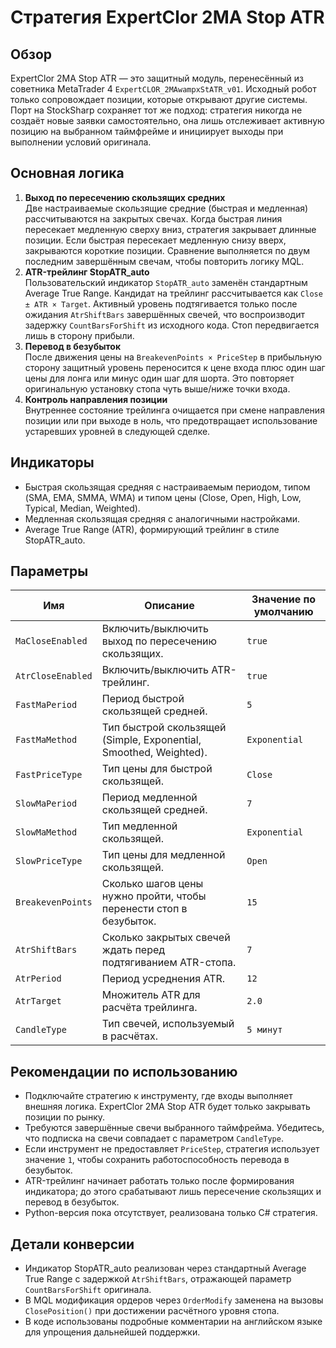 # Стратегия ExpertClor 2MA Stop ATR

## Обзор

ExpertClor 2MA Stop ATR — это защитный модуль, перенесённый из советника MetaTrader 4 `ExpertCLOR_2MAwampxStATR_v01`. Исходный робот только сопровождает позиции, которые открывают другие системы. Порт на StockSharp сохраняет тот же подход: стратегия никогда не создаёт новые заявки самостоятельно, она лишь отслеживает активную позицию на выбранном таймфрейме и инициирует выходы при выполнении условий оригинала.

## Основная логика

1. **Выход по пересечению скользящих средних**  
   Две настраиваемые скользящие средние (быстрая и медленная) рассчитываются на закрытых свечах. Когда быстрая линия пересекает медленную сверху вниз, стратегия закрывает длинные позиции. Если быстрая пересекает медленную снизу вверх, закрываются короткие позиции. Сравнение выполняется по двум последним завершённым свечам, чтобы повторить логику MQL.
2. **ATR-трейлинг StopATR_auto**  
   Пользовательский индикатор `StopATR_auto` заменён стандартным Average True Range. Кандидат на трейлинг рассчитывается как `Close ± ATR × Target`. Активный уровень подтягивается только после ожидания `AtrShiftBars` завершённых свечей, что воспроизводит задержку `CountBarsForShift` из исходного кода. Стоп передвигается лишь в сторону прибыли.
3. **Перевод в безубыток**  
   После движения цены на `BreakevenPoints × PriceStep` в прибыльную сторону защитный уровень переносится к цене входа плюс один шаг цены для лонга или минус один шаг для шорта. Это повторяет оригинальную установку стопа чуть выше/ниже точки входа.
4. **Контроль направления позиции**  
   Внутреннее состояние трейлинга очищается при смене направления позиции или при выходе в ноль, что предотвращает использование устаревших уровней в следующей сделке.

## Индикаторы

- Быстрая скользящая средняя с настраиваемым периодом, типом (SMA, EMA, SMMA, WMA) и типом цены (Close, Open, High, Low, Typical, Median, Weighted).
- Медленная скользящая средняя с аналогичными настройками.
- Average True Range (ATR), формирующий трейлинг в стиле StopATR_auto.

## Параметры

| Имя | Описание | Значение по умолчанию |
| --- | --- | --- |
| `MaCloseEnabled` | Включить/выключить выход по пересечению скользящих. | `true` |
| `AtrCloseEnabled` | Включить/выключить ATR-трейлинг. | `true` |
| `FastMaPeriod` | Период быстрой скользящей средней. | `5` |
| `FastMaMethod` | Тип быстрой скользящей (Simple, Exponential, Smoothed, Weighted). | `Exponential` |
| `FastPriceType` | Тип цены для быстрой скользящей. | `Close` |
| `SlowMaPeriod` | Период медленной скользящей средней. | `7` |
| `SlowMaMethod` | Тип медленной скользящей. | `Exponential` |
| `SlowPriceType` | Тип цены для медленной скользящей. | `Open` |
| `BreakevenPoints` | Сколько шагов цены нужно пройти, чтобы перенести стоп в безубыток. | `15` |
| `AtrShiftBars` | Сколько закрытых свечей ждать перед подтягиванием ATR-стопа. | `7` |
| `AtrPeriod` | Период усреднения ATR. | `12` |
| `AtrTarget` | Множитель ATR для расчёта трейлинга. | `2.0` |
| `CandleType` | Тип свечей, используемый в расчётах. | `5 минут` |

## Рекомендации по использованию

- Подключайте стратегию к инструменту, где входы выполняет внешняя логика. ExpertClor 2MA Stop ATR будет только закрывать позиции по рынку.
- Требуются завершённые свечи выбранного таймфрейма. Убедитесь, что подписка на свечи совпадает с параметром `CandleType`.
- Если инструмент не предоставляет `PriceStep`, стратегия использует значение `1`, чтобы сохранить работоспособность перевода в безубыток.
- ATR-трейлинг начинает работать только после формирования индикатора; до этого срабатывают лишь пересечение скользящих и перевод в безубыток.
- Python-версия пока отсутствует, реализована только C# стратегия.

## Детали конверсии

- Индикатор StopATR_auto реализован через стандартный Average True Range с задержкой `AtrShiftBars`, отражающей параметр `CountBarsForShift` оригинала.
- В MQL модификация ордеров через `OrderModify` заменена на вызовы `ClosePosition()` при достижении расчётного уровня стопа.
- В коде использованы подробные комментарии на английском языке для упрощения дальнейшей поддержки.
